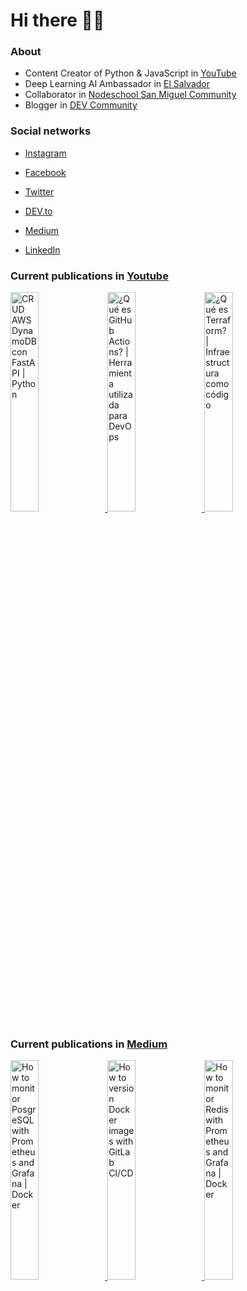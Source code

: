 # Hi there 👋🏻

### About

- Content Creator of Python & JavaScript in [YouTube](https://youtube.com/c/NelsonCode)
- Deep Learning AI Ambassador in [El Salvador](https://github.com/pieiasv)
- Collaborator in [Nodeschool San Miguel Community](https://github.com/nodeschoolsm)
- Blogger in [DEV Community](https://dev.to/nelsoncode)

### Social networks

- [Instagram](https://www.instagram.com/nelsoncode/)

- [Facebook](https://facebook.com/nelsoncode.dev)

- [Twitter](https://twitter.com/nelsoncode_dev)

- [DEV.to](https://dev.to/nelsoncode)

- [Medium](https://nelsoncode.medium.com)

- [LinkedIn](https://www.linkedin.com/in/nelsoncode/)

### Current publications in [Youtube](https://www.youtube.com/channel/UCNtGnenu3-E363hcijzVt0w/featured)

<a href="https://www.youtube.com/watch?v=vm2vXdTfZI8" target='_blank'>
 <img width='30%' src="https://i.ytimg.com/vi/vm2vXdTfZI8/hqdefault.jpg" alt="CRUD AWS DynamoDB con FastAPI | Python" />
</a>
<a href="https://www.youtube.com/watch?v=SjnN7VX8dic" target='_blank'>
 <img width='30%' src="https://i.ytimg.com/vi/SjnN7VX8dic/hqdefault.jpg" alt="¿Qué es GitHub Actions? | Herramienta utilizada para DevOps" />
</a>
<a href="https://www.youtube.com/watch?v=Xc9Vb2ERdaw" target='_blank'>
 <img width='30%' src="https://i.ytimg.com/vi/Xc9Vb2ERdaw/hqdefault.jpg" alt="¿Qué es Terraform? | Infraestructura como código" />
</a>


### Current publications in [Medium](https://medium.com/@nelsoncode)

<a href="https://nelsoncode.medium.com/how-to-monitor-posgresql-with-prometheus-and-grafana-docker-36d216532ea2?source=rss-57948f2413ba------2" target='_blank'>
  <img width='30%' src=https://cdn-images-1.medium.com/max/1024/1*9MECiKiUI-cSjNNIRsFNGg.png alt="How to monitor PosgreSQL with Prometheus and Grafana | Docker" />
</a>
<a href="https://nelsoncode.medium.com/how-to-version-docker-images-with-gitlab-ci-cd-2c4a1ab4df4f?source=rss-57948f2413ba------2" target='_blank'>
  <img width='30%' src="https://cdn-images-1.medium.com/max/1024/1*0wwRGLpi6BhdZFWx_xzv5Q.png" alt="How to version Docker images with GitLab CI/CD" />
</a>
<a href="https://nelsoncode.medium.com/how-to-monitor-redis-with-prometheus-and-grafana-docker-6eb33a5ea998?source=rss-57948f2413ba------2" target='_blank'>
  <img width='30%' src="https://cdn-images-1.medium.com/max/1024/1*BW5FO3CHlRYEB9-reGelxA.png" alt="How to monitor Redis with Prometheus and Grafana | Docker" />
</a>

